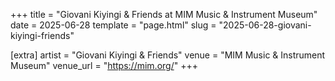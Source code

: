 +++
title = "Giovani Kiyingi & Friends at MIM Music & Instrument Museum"
date = 2025-06-28
template = "page.html"
slug = "2025-06-28-giovani-kiyingi-friends"

[extra]
artist = "Giovani Kiyingi & Friends"
venue = "MIM Music & Instrument Museum"
venue_url = "https://mim.org/"
+++
